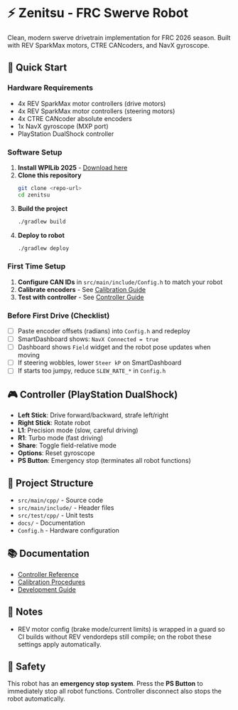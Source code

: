 # ⚡ Zenitsu - FRC Swerve Robot

Clean, modern swerve drivetrain implementation for FRC 2026 season. Built with REV SparkMax motors, CTRE CANcoders, and NavX gyroscope.

## 🚀 Quick Start

### Hardware Requirements
- 4x REV SparkMax motor controllers (drive motors)
- 4x REV SparkMax motor controllers (steering motors) 
- 4x CTRE CANcoder absolute encoders
- 1x NavX gyroscope (MXP port)
- PlayStation DualShock controller

### Software Setup
1. **Install WPILib 2025** - [Download here](https://wpilib.org)
2. **Clone this repository**
   ```bash
   git clone <repo-url>
   cd zenitsu
   ```
3. **Build the project**
   ```bash
   ./gradlew build
   ```
4. **Deploy to robot**
   ```bash
   ./gradlew deploy
   ```

### First Time Setup
1. **Configure CAN IDs** in `src/main/include/Config.h` to match your robot
2. **Calibrate encoders** - See [Calibration Guide](docs/calibration.md)
3. **Test with controller** - See [Controller Guide](docs/controller.md)

### Before First Drive (Checklist)
- [ ] Paste encoder offsets (radians) into `Config.h` and redeploy
- [ ] SmartDashboard shows: `NavX Connected = true`
- [ ] Dashboard shows `Field` widget and the robot pose updates when moving
- [ ] If steering wobbles, lower `Steer kP` on SmartDashboard
- [ ] If starts too jumpy, reduce `SLEW_RATE_*` in `Config.h`

## 🎮 Controller (PlayStation DualShock)
- **Left Stick**: Drive forward/backward, strafe left/right
- **Right Stick**: Rotate robot
- **L1**: Precision mode (slow, careful driving)
- **R1**: Turbo mode (fast driving)
- **Share**: Toggle field-relative mode
- **Options**: Reset gyroscope
- **PS Button**: Emergency stop (terminates all robot functions)

## 📁 Project Structure
- `src/main/cpp/` - Source code
- `src/main/include/` - Header files  
- `src/test/cpp/` - Unit tests
- `docs/` - Documentation
- `Config.h` - Hardware configuration

## 📚 Documentation
- [Controller Reference](docs/controller.md)
- [Calibration Procedures](docs/calibration.md) 
- [Development Guide](docs/development.md)

## 📝 Notes
- REV motor config (brake mode/current limits) is wrapped in a guard so CI builds without REV vendordeps still compile; on the robot these settings apply automatically.

## 🚨 Safety
This robot has an **emergency stop system**. Press the **PS Button** to immediately stop all robot functions. Controller disconnect also stops the robot automatically.
